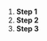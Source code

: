 <!DOCTYPE html>
<html>
<head>
    <script>
        window.onload = function(){
          var x = document.getElementById("li1");
          x.style.color = "blue";
          function changeColor(){
            if (x.style.color == "blue"){
                x.style.color = "yellow";
            }
            else if (x.style.color == "yellow"){
                x.style.color = "blue";
            }
          };
          window.setInterval(changeColor,1000);
        };
    </script>
</head>
<body>
 <div class="leftDiv">
      <div id = "stepsId" > 
        <ol>
          <li id="li1"><b>Step 1</b></li>
          <li id="li2"><b>Step 2</b></li>
          <li id="li3"><b>Step 3</b></li>
        </ol>
      </div>
    </div>
</body>
</html>
